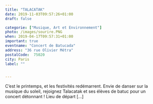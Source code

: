 ```yaml
---
title: "TALACATAK"
date: 2019-11-03T09:57:26+01:00
draft: false

categorie: ["Musique, Art et Environnement"]
photo: /images/sourire.PNG
when: 2019-04-17T09:57:31+01:00
important: true
eventname: "Concert de Batucada"
address: "36 rue Olivier Métra"
postalCode:  75020
city: Paris
label: ""


---
```

C’est le printemps, et les festivités redémarrent. Envie de danser sur la musique du soleil, rejoignez Talacatak et ses élèves de batuc pour un concert détonnant ! Lieu de départ […]